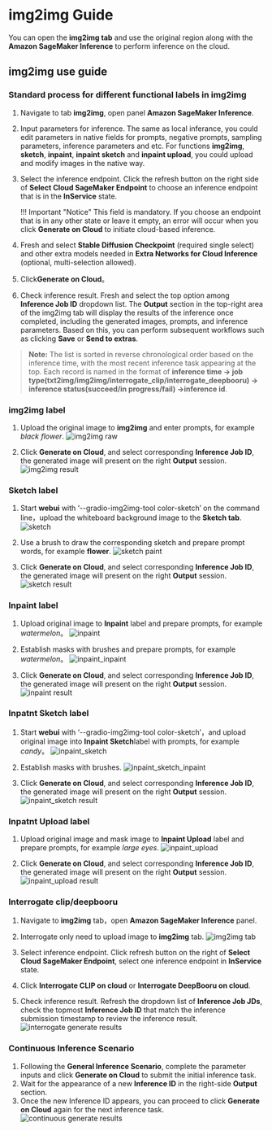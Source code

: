 # img2img Guide
You can open the **img2img tab** and use the original region along with the **Amazon SageMaker Inference** to perform inference on the cloud.


## img2img use guide
### Standard process for different functional labels in img2img

1. Navigate to tab **img2img**, open panel **Amazon SageMaker Inference**.
2. Input parameters for inference. The same as local inferance, you could edit parameters in native fields for prompts, negative prompts, sampling parameters, inference parameters and etc. For functions **img2img**, **sketch**, **inpaint**, **inpaint sketch** and **inpaint upload**, you could upload and modify images in the native way.
3. Select the inference endpoint. Click the refresh button on the right side of **Select Cloud SageMaker Endpoint** to choose an inference endpoint that is in the **InService** state.

    !!! Important "Notice" 
        This field is mandatory. If you choose an endpoint that is in any other state or leave it empty, an error will occur when you click **Generate on Cloud** to initiate cloud-based inference.

4. Fresh and select **Stable Diffusion Checkpoint** (required single select) and other extra models needed in **Extra Networks for Cloud Inference** (optional, multi-selection allowed).
5. Click**Generate on Cloud**。
6. Check inference result. Fresh and select the top option among **Inference Job ID** dropdown list. The **Output** section in the top-right area of the img2img tab will display the results of the inference once completed, including the generated images, prompts, and inference parameters. Based on this, you can perform subsequent workflows such as clicking **Save** or **Send to extras**.
> **Note:** The list is sorted in reverse chronological order based on the inference time, with the most recent inference task appearing at the top. Each record is named in the format of **inference time -> job type(txt2img/img2img/interrogate_clip/interrogate_deepbooru) -> inference status(succeed/in progress/fail) ->inference id**.


### img2img label

1. Upload the original image to **img2img** and enter prompts, for example *black flower*.
![img2img raw](../images/img2img_tab.png)

2. Click **Generate on Cloud**, and select corresponding **Inference Job ID**, the generated image will present on the right **Output** session. 
![img2img result](../images/img2img_result.png)



### Sketch label

1. Start **webui** with ‘--gradio-img2img-tool color-sketch’ on the command line，upload the whiteboard background image to the **Sketch tab**.
![sketch](../images/sketch_raw.png)

2. Use a brush to draw the corresponding sketch and prepare prompt words, for example **flower**.
![sketch paint](../images/sketch_paint.png)

3. Click **Generate on Cloud**, and select corresponding **Inference Job ID**, the generated image will present on the right **Output** session.
![sketch result](../images/sketch_result.png)


### Inpaint label

1. Upload original image to **Inpaint** label and prepare prompts, for example *watermelon*。
![inpaint](../images/inpaint_tab.png)

2. Establish masks with brushes and prepare prompts, for example *watermelon*。
![inpaint_inpaint](../images/inpaint_inpaint.png)

3. Click **Generate on Cloud**, and select corresponding **Inference Job ID**, the generated image will present on the right **Output** session.
![inpaint result](../images/inpaint_result.png)


### Inpatnt Sketch label

1. Start **webui** with ‘--gradio-img2img-tool color-sketch’，and upload original image into **Inpaint Sketch**label with prompts, for example *candy*。
![inpaint_sketch](../images/inpaint_sketch_tab.png)

2. Establish masks with brushes.
![inpaint_sketch_inpaint](../images/inpaint_sketch_inpaint.png)

3. Click **Generate on Cloud**, and select corresponding **Inference Job ID**, the generated image will present on the right **Output** session.
![inpaint_sketch result](../images/inpaint_sketch_result.png)


### Inpatnt Upload label

1. Upload original image and mask image to **Inpaint Upload** label and prepare prompts, for example *large eyes*.
![inpaint_upload](../images/inpaint_upload_tab.png)

2. Click **Generate on Cloud**, and select corresponding **Inference Job ID**, the generated image will present on the right **Output** session.
![inpaint_upload result](../images/inpaint_upload_result.png)



### Interrogate clip/deepbooru

1. Navigate to **img2img** tab，open **Amazon SageMaker Inference** panel.
2. Interrogate only need to upload image to **img2img** tab.
![img2img tab](../images/clip_tab.png)

3. Select inference endpoint. Click refresh button on the right of **Select Cloud SageMaker Endpoint**, select one inference endpoint in **InService** state.
4. Click **Interrogate CLIP on cloud** or **Interrogate DeepBooru on cloud**.
5. Check inference result. Refresh the dropdown list of **Inference Job JDs**, check the topmost **Inference Job ID** that match the inference submission timestamp to review the inference result.
![interrogate generate results](../images/clip.png)

### Continuous Inference Scenario

1. Following the **General Inference Scenario**, complete the parameter inputs and click **Generate on Cloud** to submit the initial inference task.
2. Wait for the appearance of a new **Inference ID** in the right-side **Output** section.
3. Once the new Inference ID appears, you can proceed to click **Generate on Cloud** again for the next inference task.
![continuous generate results](../images/continue-inference.png)
